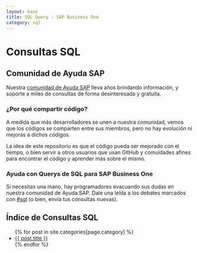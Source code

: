 ```yaml
---
layout: base
title: SQL Query - SAP Business One
category: sql
---
```


# Consultas SQL

## Comunidad de Ayuda SAP
Nuestra [comunidad de Ayuda SAP](http://foros.consultoria-sap.com) lleva años brindando información, y soporte a miles de consultas de forma desinteresada y gratuita. 

### ¿Por qué compartir código?
A medida que más desarrolladores se unen a nuestra comunidad, vemos que los códigos se comparten entre sus miembros, pero no hay evolución ni mejoras a dichos códigos.

La idea de este repositorio es que el código pueda ser mejorado con el tiempo, o bien servir a otros usuarios que usan GitHub y comuidades afines para encontrar el código y aprender más sobre el mismo.

### Ayuda con Querys de SQL para SAP Business One
Si necesitas una mano, hay programadores evacuando sus dudas en nuestra comunidad de Ayuda SAP.
Dale una leída a los debates marcados con [#sql](http://foros.consultoria-sap.com/tags/sql) (o bien, envía tus consultas nuevas).

## Índice de Consultas SQL

<ul>      
{% for post in site.categories[page.category] %}
  <li>
    <a href="{{ site.baseurl }}{{ post.url }}">
      {{ post.title }}
    </a>
  </li>
{% endfor %}                                                     
</ul>
